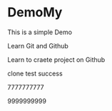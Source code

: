 # DemoMy
This is a simple Demo

Learn Git and Github 

Learn to craete project on Github

clone test success

7777777777

9999999999